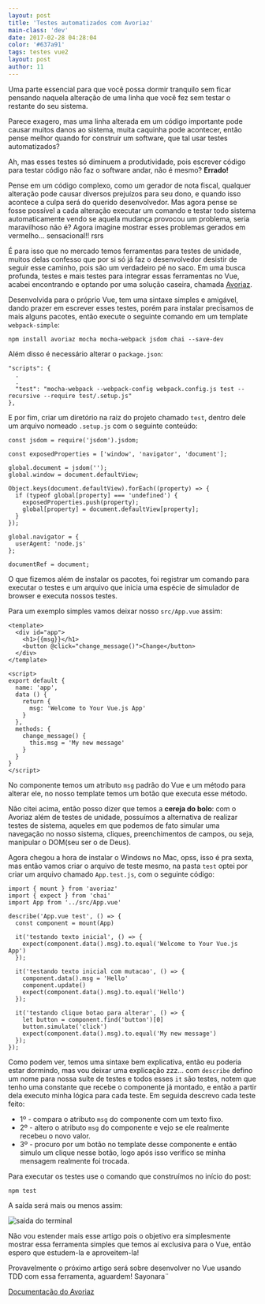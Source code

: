```yaml
---
layout: post
title: 'Testes automatizados com Avoriaz'
main-class: 'dev'
date: 2017-02-28 04:28:04 
color: '#637a91'
tags: testes vue2
layout: post
author: 11
---
```


Uma parte essencial para que você possa dormir tranquilo sem ficar pensando naquela alteração de uma linha que você fez sem testar o restante do seu sistema.

Parece exagero, mas uma linha alterada em um código importante pode causar muitos danos ao sistema, muita caquinha pode acontecer, então pense melhor quando for construir um software, que tal usar testes automatizados?

Ah, mas esses testes só diminuem a produtividade, pois escrever código para testar código não faz o software andar, não é mesmo? **Errado!** 

Pense em um código complexo, como um gerador de nota fiscal, qualquer alteração pode causar diversos prejuízos para seu dono, e quando isso acontece a culpa será do querido desenvolvedor. Mas agora pense se fosse possível a cada alteração executar um comando e testar todo sistema automaticamente vendo se aquela mudança provocou um problema, seria maravilhoso não é? Agora imagine mostrar esses problemas gerados em vermelho... sensacional!! rsrs

É para isso que no mercado temos ferramentas para testes de unidade, muitos delas confesso que por si só já faz o desenvolvedor desistir de seguir esse caminho, pois são um verdadeiro pé no saco. Em uma busca profunda, testes e mais testes para integrar essas ferramentas no Vue, acabei encontrando e optando por uma solução caseira, chamada [Avoriaz](https://github.com/eddyerburgh/avoriaz).

Desenvolvida para o próprio Vue, tem uma sintaxe simples e amigável, dando prazer em escrever esses testes, porém para instalar precisamos de mais alguns pacotes, então execute o seguinte comando em um template `webpack-simple`:

    npm install avoriaz mocha mocha-webpack jsdom chai --save-dev

Além disso é necessário alterar o `package.json`:

    "scripts": {
      .
      .
      "test": "mocha-webpack --webpack-config webpack.config.js test --recursive --require test/.setup.js"
    },

E por fim, criar um diretório na raiz do projeto chamado `test`, dentro dele um arquivo nomeado `.setup.js` com o seguinte conteúdo:

	const jsdom = require('jsdom').jsdom;

	const exposedProperties = ['window', 'navigator', 'document'];

	global.document = jsdom('');
	global.window = document.defaultView;

	Object.keys(document.defaultView).forEach((property) => {
	  if (typeof global[property] === 'undefined') {
	    exposedProperties.push(property);
	    global[property] = document.defaultView[property];
	  }
	});

	global.navigator = {
	  userAgent: 'node.js'
	};

	documentRef = document;

O que fizemos além de instalar os pacotes, foi registrar um comando para executar o testes e um arquivo que inicia uma espécie de simulador de browser e executa nossos testes.

Para um exemplo simples vamos deixar nosso `src/App.vue` assim:

    <template>
      <div id="app">
        <h1>{{msg}}</h1>
        <button @click="change_message()">Change</button>
      </div>
    </template>

    <script>
    export default {
      name: 'app',
      data () {
        return {
          msg: 'Welcome to Your Vue.js App'
        }
      },
      methods: {
        change_message() {
          this.msg = 'My new message'
        }
      }
    }
    </script>

No componente temos um atributo `msg` padrão do Vue e um método para alterar ele, no nosso template temos um botão que executa esse método.

Não citei acima, então posso dizer que temos a **cereja do bolo**: com o Avoriaz além de testes de unidade, possuímos a alternativa de realizar testes de sistema, aqueles em que podemos de fato simular uma navegação no nosso sistema, cliques, preenchimentos de campos, ou seja, manipular o DOM(seu ser o de Deus).

Agora chegou a hora de instalar o Windows no Mac, opss, isso é pra sexta, mas então vamos criar o arquivo de teste mesmo, na pasta `test` optei por criar um arquivo chamado `App.test.js`, com o seguinte código:

    import { mount } from 'avoriaz'
    import { expect } from 'chai'
    import App from '../src/App.vue'

    describe('App.vue test', () => {
      const component = mount(App)

      it('testando texto inicial', () => {
        expect(component.data().msg).to.equal('Welcome to Your Vue.js App')
      });

      it('testando texto inicial com mutacao', () => {
        component.data().msg = 'Hello'
        component.update()
        expect(component.data().msg).to.equal('Hello')
      });

      it('testando clique botao para alterar', () => {
        let button = component.find('button')[0]
        button.simulate('click')
        expect(component.data().msg).to.equal('My new message')
      });
    });

Como podem ver, temos uma sintaxe bem explicativa, então eu poderia estar dormindo, mas vou deixar uma explicação zzz... com `describe` defino um nome para nossa suíte de testes e todos esses `it` são testes, notem que tenho uma constante que recebe o componente já montado, e então a partir dela executo minha lógica para cada teste. Em seguida descrevo cada teste feito:

* 1º - compara o atributo `msg` do componente com um texto fixo.
* 2º - altero o atributo `msg` do componente e vejo se ele realmente recebeu o novo valor.
* 3º - procuro por um botão no template desse componente e então simulo um clique nesse botão, logo após isso verifico se minha mensagem realmente foi trocada.

Para executar os testes use o comando que construímos no início do post:

    npm test

A saída será mais ou menos assim:

![saida do terminal](http://image.prntscr.com/image/d8031f350f4e4a02a5881d6a5f6d43fd.jpeg)

Não vou estender mais esse artigo pois o objetivo era simplesmente mostrar essa ferramenta simples que temos aí exclusiva para o Vue, então espero que estudem-la e aproveitem-la!

Provavelmente o próximo artigo será sobre desenvolver no Vue usando TDD com essa ferramenta, aguardem! Sayonara¨


[Documentação do Avoriaz](https://eddyerburgh.gitbooks.io/avoriaz/content/)
